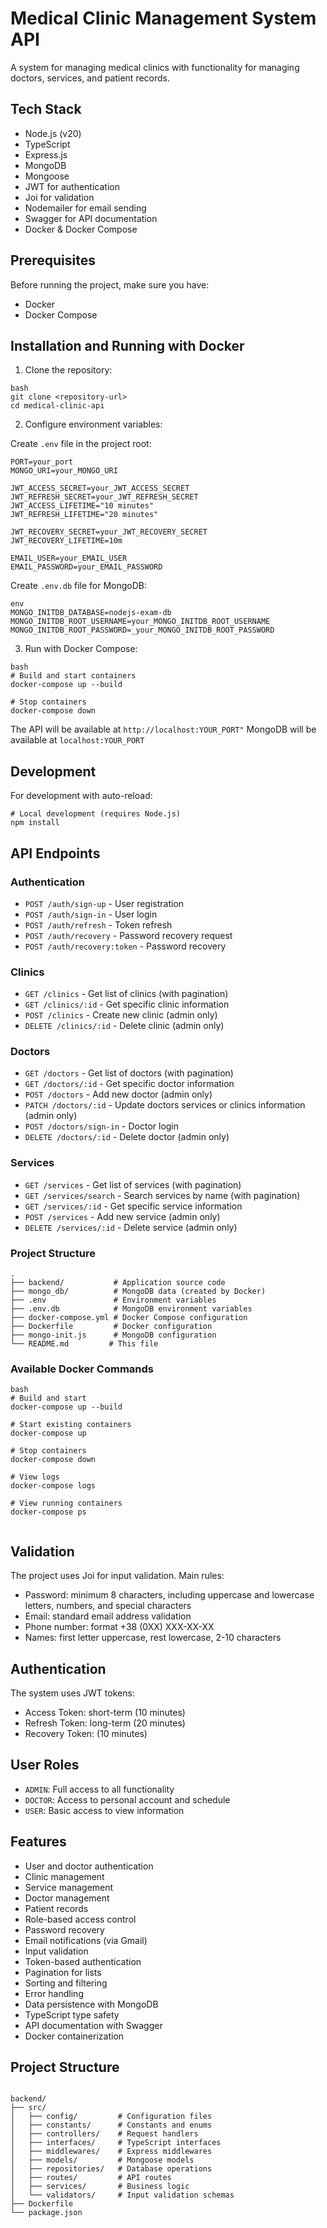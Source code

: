 # Medical Clinic Management System API

A system for managing medical clinics with functionality for managing doctors, services, and patient records.

## Tech Stack

- Node.js (v20)
- TypeScript
- Express.js
- MongoDB
- Mongoose
- JWT for authentication
- Joi for validation
- Nodemailer for email sending
- Swagger for API documentation
- Docker & Docker Compose

## Prerequisites

Before running the project, make sure you have:

- Docker
- Docker Compose

## Installation and Running with Docker

1. Clone the repository:
```
bash
git clone <repository-url>
cd medical-clinic-api
```
2. Configure environment variables:

Create `.env` file in the project root:
```
PORT=your_port
MONGO_URI=your_MONGO_URI

JWT_ACCESS_SECRET=your_JWT_ACCESS_SECRET
JWT_REFRESH_SECRET=your_JWT_REFRESH_SECRET
JWT_ACCESS_LIFETIME="10 minutes"
JWT_REFRESH_LIFETIME="20 minutes"

JWT_RECOVERY_SECRET=your_JWT_RECOVERY_SECRET
JWT_RECOVERY_LIFETIME=10m

EMAIL_USER=your_EMAIL_USER
EMAIL_PASSWORD=your_EMAIL_PASSWORD
```
Create `.env.db` file for MongoDB:
```
env
MONGO_INITDB_DATABASE=nodejs-exam-db
MONGO_INITDB_ROOT_USERNAME=your_MONGO_INITDB_ROOT_USERNAME
MONGO_INITDB_ROOT_PASSWORD=_your_MONGO_INITDB_ROOT_PASSWORD
```
3. Run with Docker Compose:
```
bash
# Build and start containers
docker-compose up --build

# Stop containers
docker-compose down
```
The API will be available at `http://localhost:YOUR_PORT"`
MongoDB will be available at `localhost:YOUR_PORT`

## Development

For development with auto-reload:
```
# Local development (requires Node.js)
npm install
```
## API Endpoints

### Authentication
- `POST /auth/sign-up` - User registration
- `POST /auth/sign-in` - User login
- `POST /auth/refresh` - Token refresh
- `POST /auth/recovery` - Password recovery request
- `POST /auth/recovery:token` - Password recovery

### Clinics
- `GET /clinics` - Get list of clinics (with pagination)
- `GET /clinics/:id` - Get specific clinic information
- `POST /clinics` - Create new clinic (admin only)
- `DELETE /clinics/:id` - Delete clinic (admin only)

### Doctors
- `GET /doctors` - Get list of doctors (with pagination)
- `GET /doctors/:id` - Get specific doctor information
- `POST /doctors` - Add new doctor (admin only)
- `PATCH /doctors/:id` - Update doctors services or clinics information (admin only)
- `POST /doctors/sign-in` - Doctor login
- `DELETE /doctors/:id` - Delete doctor (admin only)

### Services
- `GET /services` - Get list of services (with pagination)
- `GET /services/search` - Search services by name (with pagination)
- `GET /services/:id` - Get specific service information
- `POST /services` - Add new service (admin only)
- `DELETE /services/:id` - Delete service (admin only)

### Project Structure
```
.
├── backend/           # Application source code
├── mongo_db/          # MongoDB data (created by Docker)
├── .env               # Environment variables
├── .env.db            # MongoDB environment variables
├── docker-compose.yml # Docker Compose configuration
├── Dockerfile         # Docker configuration
├── mongo-init.js      # MongoDB configuration
└── README.md         # This file
```
### Available Docker Commands
```
bash
# Build and start
docker-compose up --build

# Start existing containers
docker-compose up

# Stop containers
docker-compose down

# View logs
docker-compose logs

# View running containers
docker-compose ps


```
## Validation

The project uses Joi for input validation. Main rules:
- Password: minimum 8 characters, including uppercase and lowercase letters, numbers, and special characters
- Email: standard email address validation
- Phone number: format +38 (0XX) XXX-XX-XX
- Names: first letter uppercase, rest lowercase, 2-10 characters

## Authentication

The system uses JWT tokens:
- Access Token: short-term (10 minutes)
- Refresh Token: long-term (20 minutes)
- Recovery Token: (10 minutes)

## User Roles

- `ADMIN`: Full access to all functionality
- `DOCTOR`: Access to personal account and schedule
- `USER`: Basic access to view information

## Features

- User and doctor authentication
- Clinic management
- Service management
- Doctor management
- Patient records
- Role-based access control
- Password recovery
- Email notifications (via Gmail)
- Input validation
- Token-based authentication
- Pagination for lists
- Sorting and filtering
- Error handling
- Data persistence with MongoDB
- TypeScript type safety
- API documentation with Swagger
- Docker containerization

## Project Structure
```

backend/
├── src/
│   ├── config/         # Configuration files
│   ├── constants/      # Constants and enums
│   ├── controllers/    # Request handlers
│   ├── interfaces/     # TypeScript interfaces
│   ├── middlewares/    # Express middlewares
│   ├── models/         # Mongoose models
│   ├── repositories/   # Database operations
│   ├── routes/         # API routes
│   ├── services/       # Business logic
│   └── validators/     # Input validation schemas
├── Dockerfile
└── package.json

